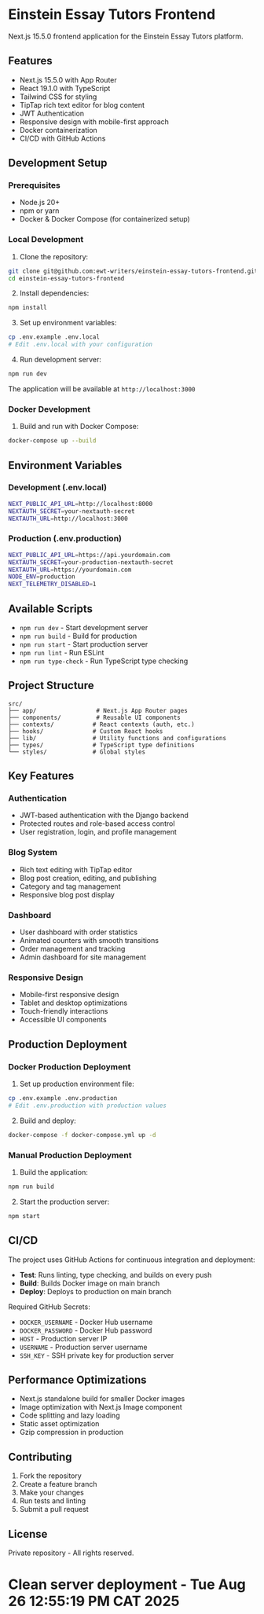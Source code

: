 # Einstein Essay Tutors Frontend

Next.js 15.5.0 frontend application for the Einstein Essay Tutors platform.

## Features

- Next.js 15.5.0 with App Router
- React 19.1.0 with TypeScript
- Tailwind CSS for styling
- TipTap rich text editor for blog content
- JWT Authentication
- Responsive design with mobile-first approach
- Docker containerization
- CI/CD with GitHub Actions

## Development Setup

### Prerequisites

- Node.js 20+
- npm or yarn
- Docker & Docker Compose (for containerized setup)

### Local Development

1. Clone the repository:
```bash
git clone git@github.com:ewt-writers/einstein-essay-tutors-frontend.git
cd einstein-essay-tutors-frontend
```

2. Install dependencies:
```bash
npm install
```

3. Set up environment variables:
```bash
cp .env.example .env.local
# Edit .env.local with your configuration
```

4. Run development server:
```bash
npm run dev
```

The application will be available at `http://localhost:3000`

### Docker Development

1. Build and run with Docker Compose:
```bash
docker-compose up --build
```

## Environment Variables

### Development (.env.local)
```bash
NEXT_PUBLIC_API_URL=http://localhost:8000
NEXTAUTH_SECRET=your-nextauth-secret
NEXTAUTH_URL=http://localhost:3000
```

### Production (.env.production)
```bash
NEXT_PUBLIC_API_URL=https://api.yourdomain.com
NEXTAUTH_SECRET=your-production-nextauth-secret
NEXTAUTH_URL=https://yourdomain.com
NODE_ENV=production
NEXT_TELEMETRY_DISABLED=1
```

## Available Scripts

- `npm run dev` - Start development server
- `npm run build` - Build for production
- `npm run start` - Start production server
- `npm run lint` - Run ESLint
- `npm run type-check` - Run TypeScript type checking

## Project Structure

```
src/
├── app/                 # Next.js App Router pages
├── components/          # Reusable UI components
├── contexts/           # React contexts (auth, etc.)
├── hooks/              # Custom React hooks
├── lib/                # Utility functions and configurations
├── types/              # TypeScript type definitions
└── styles/             # Global styles
```

## Key Features

### Authentication
- JWT-based authentication with the Django backend
- Protected routes and role-based access control
- User registration, login, and profile management

### Blog System
- Rich text editing with TipTap editor
- Blog post creation, editing, and publishing
- Category and tag management
- Responsive blog post display

### Dashboard
- User dashboard with order statistics
- Animated counters with smooth transitions
- Order management and tracking
- Admin dashboard for site management

### Responsive Design
- Mobile-first responsive design
- Tablet and desktop optimizations
- Touch-friendly interactions
- Accessible UI components

## Production Deployment

### Docker Production Deployment

1. Set up production environment file:
```bash
cp .env.example .env.production
# Edit .env.production with production values
```

2. Build and deploy:
```bash
docker-compose -f docker-compose.yml up -d
```

### Manual Production Deployment

1. Build the application:
```bash
npm run build
```

2. Start the production server:
```bash
npm start
```

## CI/CD

The project uses GitHub Actions for continuous integration and deployment:

- **Test**: Runs linting, type checking, and builds on every push
- **Build**: Builds Docker image on main branch
- **Deploy**: Deploys to production on main branch

Required GitHub Secrets:

- `DOCKER_USERNAME` - Docker Hub username
- `DOCKER_PASSWORD` - Docker Hub password
- `HOST` - Production server IP
- `USERNAME` - Production server username
- `SSH_KEY` - SSH private key for production server

## Performance Optimizations

- Next.js standalone build for smaller Docker images
- Image optimization with Next.js Image component
- Code splitting and lazy loading
- Static asset optimization
- Gzip compression in production

## Contributing

1. Fork the repository
2. Create a feature branch
3. Make your changes
4. Run tests and linting
5. Submit a pull request

## License

Private repository - All rights reserved.
# Clean server deployment - Tue Aug 26 12:55:19 PM CAT 2025

